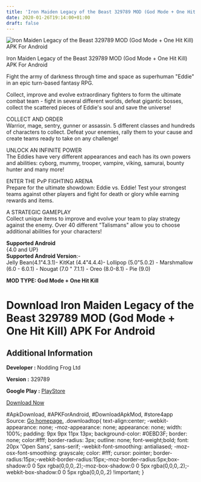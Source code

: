 ```yaml
---
title: 'Iron Maiden Legacy of the Beast 329789 MOD (God Mode + One Hit Kill) APK For Android'
date: 2020-01-26T19:14:00+01:00
draft: false
---
```


![Iron Maiden Legacy of the Beast 329789 MOD (God Mode + One Hit Kill) APK For Android](https://i2.wp.com/apkhome.net/wp-content/uploads/2020/01/Iron-Maiden-Legacy-of-the-Beast-329789-MOD-God-Mode-One-Hit-Kill.png "Iron Maiden Legacy of the Beast 329789 MOD (God Mode + One Hit Kill) APK For Android")

  

Iron Maiden Legacy of the Beast 329789 MOD (God Mode + One Hit Kill) APK For Android

Fight the army of darkness through time and space as superhuman "Eddie" in an epic turn-based fantasy RPG.

Collect, improve and evolve extraordinary fighters to form the ultimate combat team - fight in several different worlds, defeat gigantic bosses, collect the scattered pieces of Eddie's soul and save the universe!

COLLECT AND ORDER  
Warrior, mage, sentry, gunner or assassin. 5 different classes and hundreds of characters to collect. Defeat your enemies, rally them to your cause and create teams ready to take on any challenge!

UNLOCK AN INFINITE POWER  
The Eddies have very different appearances and each has its own powers and abilities: cyborg, mummy, trooper, vampire, viking, samurai, bounty hunter and many more!

ENTER THE PvP FIGHTING ARENA  
Prepare for the ultimate showdown: Eddie vs. Eddie! Test your strongest teams against other players and fight for death or glory while earning rewards and items.

A STRATEGIC GAMEPLAY  
Collect unique items to improve and evolve your team to play strategy against the enemy. Over 40 different "Talismans" allow you to choose additional abilities for your characters!

**Supported Android**  
{4.0 and UP}  
**Supported Android Version**:-  
Jelly Bean(4.1"4.3.1)- KitKat (4.4"4.4.4)- Lollipop (5.0"5.0.2) - Marshmallow (6.0 - 6.0.1) - Nougat (7.0 " 7.1.1) - Oreo (8.0-8.1) - Pie (9.0)

**MOD TYPE: God Mode + One Hit Kill**

Download Iron Maiden Legacy of the Beast 329789 MOD (God Mode + One Hit Kill) APK For Android
=============================================================================================

Additional Information
----------------------

**Developer :** Nodding Frog Ltd

**Version :** 329789

**Google Play :** [PlayStore](https://play.google.com/store/apps/details?id=com.roadhousegames.lotb)

  

[Download Now](https://store4app.co/post/iron-maiden-legacy-of-the-beast-329789-mod-god-mode-one-hit-kill-apk-for-android_1580061254)

  
#ApkDownload, #APKForAndroid, #DownloadApkMod, #store4app  
Source: [Go homepage.](https://store4app.co/post/iron-maiden-legacy-of-the-beast-329789-mod-god-mode-one-hit-kill-apk-for-android_1580061254) .downloadtop{ text-align:center; -webkit-appearance: none; -moz-appearance: none; appearance: none; width: 100%; padding: 9px 9px 11px 13px; background-color: #0EBD3F; border: none; color:#fff; border-radius: 3px; outline: none; font-weight;bold; font: 20px 'Open Sans', sans-serif; -webkit-font-smoothing: antialiased; -moz-osx-font-smoothing: grayscale; color: #fff; cursor: pointer; border-radius:15px;-webkit-border-radius:15px;-moz-border-radius:5px;box-shadow:0 0 5px rgba(0,0,0,.2);-moz-box-shadow:0 0 5px rgba(0,0,0,.2);-webkit-box-shadow:0 0 5px rgba(0,0,0,.2) !important; }